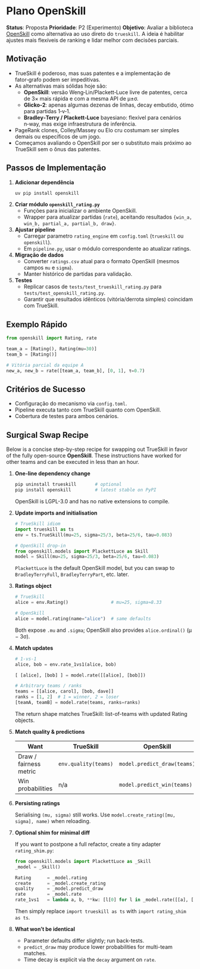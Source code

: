 # Plano OpenSkill

**Status**: Proposta
**Prioridade**: P2 (Experimento)
**Objetivo**: Avaliar a biblioteca [OpenSkill](https://github.com/open-skill/openskill.py) como alternativa ao uso direto do `trueskill`. A ideia é habilitar ajustes mais flexíveis de ranking e lidar melhor com decisões parciais.

## Motivação
- TrueSkill é poderoso, mas suas patentes e a implementação de fator‑grafo podem ser impeditivas.
- As alternativas mais sólidas hoje são:
  - **OpenSkill**: versão Weng‑Lin/Plackett‑Luce livre de patentes, cerca de 3× mais rápida e com a mesma API de μ±σ.
  - **Glicko‑2**: apenas algumas dezenas de linhas, decay embutido, ótimo para partidas 1‑v‑1.
  - **Bradley‑Terry / Plackett‑Luce** bayesiano: flexível para cenários n‑way, mas exige infraestrutura de inferência.
- PageRank clones, Colley/Massey ou Elo cru costumam ser simples demais ou específicos de um jogo.
- Começamos avaliando o OpenSkill por ser o substituto mais próximo ao TrueSkill sem o ônus das patentes.

## Passos de Implementação
1. **Adicionar dependência**
   ```bash
   uv pip install openskill
   ```
2. **Criar módulo `openskill_rating.py`**
   - Funções para inicializar o ambiente OpenSkill.
   - Wrapper para atualizar partidas (`rate`), aceitando resultados `{win_a, win_b, partial_a, partial_b, draw}`.
3. **Ajustar pipeline**
   - Carregar parametro `rating_engine` em `config.toml` (`trueskill` ou `openskill`).
   - Em `pipeline.py`, usar o módulo correspondente ao atualizar ratings.
4. **Migração de dados**
   - Converter `ratings.csv` atual para o formato OpenSkill (mesmos campos `mu` e `sigma`).
   - Manter histórico de partidas para validação.
5. **Testes**
   - Replicar casos de `tests/test_trueskill_rating.py` para `tests/test_openskill_rating.py`.
   - Garantir que resultados idênticos (vitória/derrota simples) coincidam com TrueSkill.

## Exemplo Rápido
```python
from openskill import Rating, rate

team_a = [Rating(), Rating(mu=30)]
team_b = [Rating()]

# Vitória parcial da equipe A
new_a, new_b = rate([team_a, team_b], [0, 1], τ=0.7)
```

## Critérios de Sucesso
- Configuração do mecanismo via `config.toml`.
- Pipeline executa tanto com TrueSkill quanto com OpenSkill.
- Cobertura de testes para ambos cenários.

## Surgical Swap Recipe

Below is a concise step-by-step recipe for swapping out TrueSkill in favor of
the fully open-source **OpenSkill**. These instructions have worked for other
teams and can be executed in less than an hour.

1. **One-line dependency change**

   ```bash
   pip uninstall trueskill       # optional
   pip install openskill         # latest stable on PyPI
   ```
   OpenSkill is LGPL-3.0 and has no native extensions to compile.

2. **Update imports and initialisation**

   ```python
   # TrueSkill idiom
   import trueskill as ts
   env = ts.TrueSkill(mu=25, sigma=25/3, beta=25/6, tau=0.083)

   # OpenSkill drop-in
   from openskill.models import PlackettLuce as Skill
   model = Skill(mu=25, sigma=25/3, beta=25/6, tau=0.083)
   ```

   `PlackettLuce` is the default OpenSkill model, but you can swap to
   `BradleyTerryFull`, `BradleyTerryPart`, etc. later.

3. **Ratings object**

   ```python
   # TrueSkill
   alice = env.Rating()                # mu=25, sigma≈8.33

   # OpenSkill
   alice = model.rating(name="alice")  # same defaults
   ```

   Both expose `.mu` and `.sigma`; OpenSkill also provides
   `alice.ordinal()` (μ − 3σ).

4. **Match updates**

   ```python
   # 1‑vs‑1
   alice, bob = env.rate_1vs1(alice, bob)

   [ [alice], [bob] ] = model.rate([[alice], [bob]])

   # Arbitrary teams / ranks
   teams = [[alice, carol], [bob, dave]]
   ranks = [1, 2]  # 1 = winner, 2 = loser
   [teamA, teamB] = model.rate(teams, ranks=ranks)
   ```

   The return shape matches TrueSkill: list-of-teams with updated Rating objects.

5. **Match quality & predictions**

   | Want | TrueSkill | OpenSkill |
   |------|-----------|----------|
   | Draw / fairness metric | `env.quality(teams)` | `model.predict_draw(teams)` |
   | Win probabilities | n/a | `model.predict_win(teams)` |

6. **Persisting ratings**

   Serialising `(mu, sigma)` still works. Use
   `model.create_rating([mu, sigma], name)` when reloading.

7. **Optional shim for minimal diff**

   If you want to postpone a full refactor, create a tiny adapter
   `rating_shim.py`:

   ```python
   from openskill.models import PlackettLuce as _Skill
   _model = _Skill()

   Rating      = _model.rating
   create      = _model.create_rating
   quality     = _model.predict_draw
   rate        = _model.rate
   rate_1vs1   = lambda a, b, **kw: [l[0] for l in _model.rate([[a], [b]], **kw)]
   ```

   Then simply replace `import trueskill as ts` with `import rating_shim as ts`.

8. **What won’t be identical**

   - Parameter defaults differ slightly; run back-tests.
   - `predict_draw` may produce lower probabilities for multi-team matches.
   - Time decay is explicit via the `decay` argument on `rate`.

